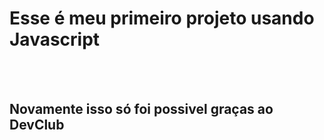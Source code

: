 <h1>Esse é meu primeiro projeto usando Javascript</h1>
<br>
<br>
<h2>Novamente isso só foi possivel graças ao <a https>DevClub</a></h2>
